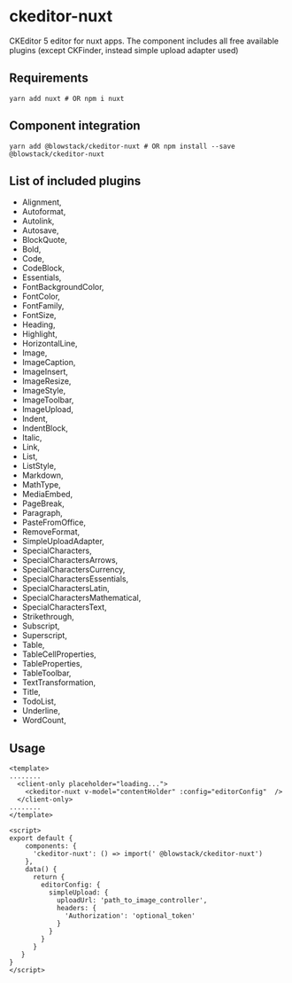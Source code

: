 # ckeditor-nuxt
CKEditor 5 editor for nuxt apps. The component includes all free available plugins (except CKFinder, instead simple upload adapter used)

## Requirements
```
yarn add nuxt # OR npm i nuxt
```

## Component integration
```
yarn add @blowstack/ckeditor-nuxt # OR npm install --save @blowstack/ckeditor-nuxt
```

## List of included plugins
* Alignment,
* Autoformat,
* Autolink,
* Autosave,
* BlockQuote,
* Bold,
* Code,
* CodeBlock,
* Essentials,
* FontBackgroundColor,
* FontColor,
* FontFamily,
* FontSize,
* Heading,
* Highlight,
* HorizontalLine,
* Image,
* ImageCaption,
* ImageInsert,
* ImageResize,
* ImageStyle,
* ImageToolbar,
* ImageUpload,
* Indent,
* IndentBlock,
* Italic,
* Link,
* List,
* ListStyle,
* Markdown,
* MathType,
* MediaEmbed,
* PageBreak,
* Paragraph,
* PasteFromOffice,
* RemoveFormat,
* SimpleUploadAdapter,
* SpecialCharacters,
* SpecialCharactersArrows,
* SpecialCharactersCurrency,
* SpecialCharactersEssentials,
* SpecialCharactersLatin,
* SpecialCharactersMathematical,
* SpecialCharactersText,
* Strikethrough,
* Subscript,
* Superscript,
* Table,
* TableCellProperties,
* TableProperties,
* TableToolbar,
* TextTransformation,
* Title,
* TodoList,
* Underline,
* WordCount,

## Usage
```
<template>
........
  <client-only placeholder="loading...">
    <ckeditor-nuxt v-model="contentHolder" :config="editorConfig"  />
  </client-only>
........
</template>

<script>
export default {
    components: {
      'ckeditor-nuxt': () => import(' @blowstack/ckeditor-nuxt')
    },
    data() {
      return {
    	editorConfig: {
          simpleUpload: {
            uploadUrl: 'path_to_image_controller',
            headers: {
              'Authorization': 'optional_token'
            }
          }
        }
      }
   }
}
</script>

```

